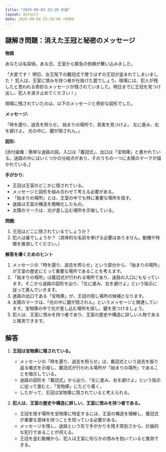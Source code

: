 ```yaml
---
title: "2025-09-04 23:10 の謎"
layout: default
date: 2025-09-04 23:10:00 +0900
---
```

## 謎解き問題：消えた王冠と秘密のメッセージ

**物語**

あなたは名探偵。ある日、王室から緊急の依頼が舞い込みました。

「大変です！ 明日、女王陛下の戴冠式で使うはずの王冠が盗まれてしまいました！ 犯人は、王室に恨みを持つ者が仕掛けた罠でしょう。現場には、犯人が残したと思われる奇妙なメッセージが残されていました。明日までに王冠を見つけ出し、犯人を突き止めてください！」

現場に残されていたのは、以下のメッセージと奇妙な図形でした。

**メッセージ:**

「時を遡り、過去を照らせ。
始まりの場所で、真実を見つけよ。
左に進み、右を避けよ。
光の中に、鍵が隠されん。」

**図形:**

[添付画像：簡単な迷路の図。入口は「戴冠式」、出口は「宝物庫」と書かれている。迷路の中にはいくつかの分岐点があり、そのうちの一つに太陽のマークが描かれている。]

**手がかり:**

*   王冠は王室のどこかに隠されている。
*   メッセージと図形を組み合わせて考える必要がある。
*   「始まりの場所」とは、王室の中でも特に重要な場所を指す。
*   迷路は王室の構造を簡略化したもの。
*   太陽のマークは、光が差し込む場所を示唆している。

**問題:**

1.  王冠はどこに隠されているでしょうか？
2.  犯人は誰でしょうか？（具体的な名前を挙げる必要はありません。動機や特徴を推測してください。）

**解答を導くためのヒント**

1.  メッセージの「時を遡り、過去を照らせ」という部分から、「始まりの場所」が王室の歴史にとって重要な場所であることを考えます。
2.  「始まりの場所」は戴冠式が行われる場所であり、迷路の入口にもなっています。そこから迷路の図形を辿り、「左に進み、右を避けよ」という指示に従って進んでいきます。
3.  迷路の出口である「宝物庫」が、王冠の隠し場所の候補となります。
4.  太陽のマークは、「光の中に鍵が隠されん」というメッセージと関連しています。宝物庫の中で光が差し込む場所を探し、鍵を見つけましょう。
5.  犯人は、王室に恨みを持つ者であり、王室の歴史や構造に詳しい人物であると推測できます。

## 解答

1.  **王冠は宝物庫に隠されている。**

    *   メッセージの「時を遡り、過去を照らせ」は、戴冠式という過去を振り返る儀式を示唆し、戴冠式が行われる場所が「始まりの場所」であることを暗示している。
    *   迷路の図形を「戴冠式」から辿り、「左に進み、右を避けよ」という指示に従って進むと、「宝物庫」にたどり着く。
    *   したがって、王冠は宝物庫に隠されていると考えられる。

2.  **犯人は、王室の歴史や構造に詳しい、王室に恨みを持つ者である。**

    *   王冠を隠す場所を宝物庫に特定するには、王室の構造を理解し、戴冠式が重要な意味を持つことを知っている必要がある。
    *   メッセージを残し、迷路という形で手がかりを残す周到さから、計画的な犯行であることが伺える。
    *   王冠を盗む動機から、犯人は王室に何らかの恨みを抱いていると推測できる。
